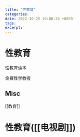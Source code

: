 ```yaml
---
title: "性教育"
categories:
date: 2022-10-25 19:08:24 +0800
tags:
excerpt:
---
```


# 性教育


性教育读本

金赛性学教授


## Misc

[[教育]]

# 性教育([[电视剧]])


